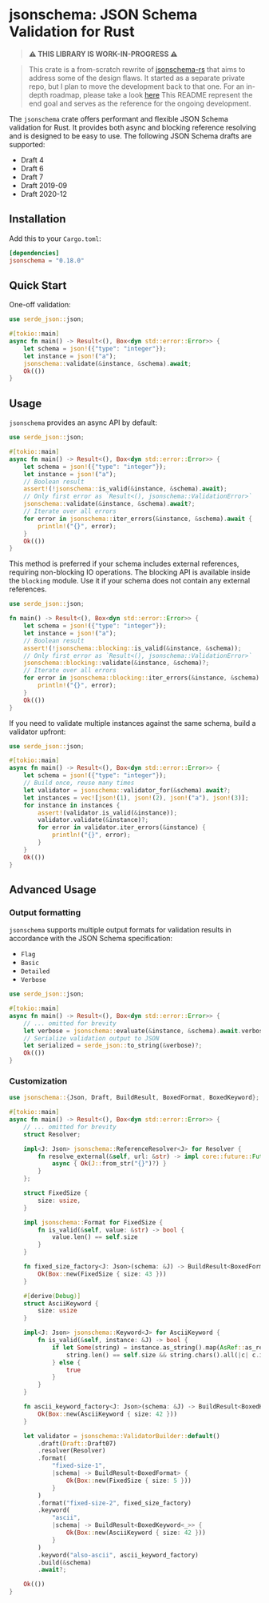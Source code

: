 # jsonschema: JSON Schema Validation for Rust

> **⚠️ THIS LIBRARY IS WORK-IN-PROGRESS ⚠️**

> This crate is a from-scratch rewrite of [jsonschema-rs](https://github.com/Stranger6667/jsonschema-rs) that aims to address some of the design flaws.
> It started as a separate private repo, but I plan to move the development back to that one.
> For an in-depth roadmap, please take a look [here](https://github.com/Stranger6667/jsonschema/issues/1)
> This README represent the end goal and serves as the reference for the ongoing development.

The `jsonschema` crate offers performant and flexible JSON Schema validation for Rust.
It provides both async and blocking reference resolving and is designed to be easy to use.
The following JSON Schema drafts are supported:

- Draft 4
- Draft 6
- Draft 7
- Draft 2019-09
- Draft 2020-12

## Installation

Add this to your `Cargo.toml`:

```toml
[dependencies]
jsonschema = "0.18.0"
```

## Quick Start

One-off validation:

```rust
use serde_json::json;

#[tokio::main]
async fn main() -> Result<(), Box<dyn std::error::Error>> {
    let schema = json!({"type": "integer"});
    let instance = json!("a");
    jsonschema::validate(&instance, &schema).await;
    Ok(())
}
```

## Usage

`jsonschema` provides an async API by default:

```rust
use serde_json::json;

#[tokio::main]
async fn main() -> Result<(), Box<dyn std::error::Error>> {
    let schema = json!({"type": "integer"});
    let instance = json!("a");
    // Boolean result
    assert!(!jsonschema::is_valid(&instance, &schema).await);
    // Only first error as `Result<(), jsonschema::ValidationError>`
    jsonschema::validate(&instance, &schema).await?;
    // Iterate over all errors
    for error in jsonschema::iter_errors(&instance, &schema).await {
        println!("{}", error);
    }
    Ok(())
}
```

This method is preferred if your schema includes external references, requiring non-blocking IO operations.
The blocking API is available inside the `blocking` module. Use it if your schema does not contain any external references.

```rust
use serde_json::json;

fn main() -> Result<(), Box<dyn std::error::Error>> {
    let schema = json!({"type": "integer"});
    let instance = json!("a");
    // Boolean result
    assert!(!jsonschema::blocking::is_valid(&instance, &schema));
    // Only first error as `Result<(), jsonschema::ValidationError>`
    jsonschema::blocking::validate(&instance, &schema)?;
    // Iterate over all errors
    for error in jsonschema::blocking::iter_errors(&instance, &schema) {
        println!("{}", error);
    }
    Ok(())
}
```

If you need to validate multiple instances against the same schema, build a validator upfront:

```rust
use serde_json::json;

#[tokio::main]
async fn main() -> Result<(), Box<dyn std::error::Error>> {
    let schema = json!({"type": "integer"});
    // Build once, reuse many times
    let validator = jsonschema::validator_for(&schema).await?;
    let instances = vec![json!(1), json!(2), json!("a"), json!(3)];
    for instance in instances {
        assert!(validator.is_valid(&instance));
        validator.validate(&instance)?;
        for error in validator.iter_errors(&instance) {
            println!("{}", error);
        }
    }
    Ok(())
}
```

## Advanced Usage

### Output formatting

`jsonschema` supports multiple output formats for validation results in accordance with the JSON Schema specification:

- `Flag`
- `Basic`
- `Detailed`
- `Verbose`

```rust
use serde_json::json;

#[tokio::main]
async fn main() -> Result<(), Box<dyn std::error::Error>> {
    // ... omitted for brevity
    let verbose = jsonschema::evaluate(&instance, &schema).await.verbose();
    // Serialize validation output to JSON
    let serialized = serde_json::to_string(&verbose)?;
    Ok(())
}
```

### Customization

```rust
use jsonschema::{Json, Draft, BuildResult, BoxedFormat, BoxedKeyword};

#[tokio::main]
async fn main() -> Result<(), Box<dyn std::error::Error>> {
    // ... omitted for brevity
    struct Resolver;

    impl<J: Json> jsonschema::ReferenceResolver<J> for Resolver {
        fn resolve_external(&self, url: &str) -> impl core::future::Future<Output = BuildResult<J>> {
            async { Ok(J::from_str("{}")?) }
        }
    };

    struct FixedSize {
        size: usize,
    }

    impl jsonschema::Format for FixedSize {
        fn is_valid(&self, value: &str) -> bool {
            value.len() == self.size
        }
    }

    fn fixed_size_factory<J: Json>(schema: &J) -> BuildResult<BoxedFormat> {
        Ok(Box::new(FixedSize { size: 43 }))
    }

    #[derive(Debug)]
    struct AsciiKeyword {
        size: usize
    }

    impl<J: Json> jsonschema::Keyword<J> for AsciiKeyword {
        fn is_valid(&self, instance: &J) -> bool {
            if let Some(string) = instance.as_string().map(AsRef::as_ref) {
                string.len() == self.size && string.chars().all(|c| c.is_ascii())
            } else {
                true
            }
        }
    }

    fn ascii_keyword_factory<J: Json>(schema: &J) -> BuildResult<BoxedKeyword<J>> {
        Ok(Box::new(AsciiKeyword { size: 42 }))
    }

    let validator = jsonschema::ValidatorBuilder::default()
        .draft(Draft::Draft07)
        .resolver(Resolver)
        .format(
            "fixed-size-1",
            |schema| -> BuildResult<BoxedFormat> {
                Ok(Box::new(FixedSize { size: 5 }))
            }
        )
        .format("fixed-size-2", fixed_size_factory)
        .keyword(
            "ascii",
            |schema| -> BuildResult<BoxedKeyword<_>> {
                Ok(Box::new(AsciiKeyword { size: 42 }))
            }
        )
        .keyword("also-ascii", ascii_keyword_factory)
        .build(&schema)
        .await?;

    Ok(())
}
```

